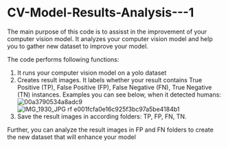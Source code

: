 # CV-Model-Results-Analysis---1
The main purpose of this code is to assisst in the improvement of your computer vision model. It analyzes your computer vision model and help you to gather new dataset to improve your model.

The code performs following functions:
1) It runs your computer vision model on a yolo dataset
2) Creates result images. It labels whether your result contains True Positive (TP), False Positive (FP), False Negative (FN), True Negative (TN) instances. Examples you can see below, when it detected humans:
![00a3790534a8adc9](https://github.com/SmilerKZ/CV-Model-Results-Analysis---1/assets/35876670/32b3f844-5c50-4e2a-a363-eba30aeb95a2)
![IMG_1930_JPG rf e001fcfa0e16c925f3bc97a5be4184b1](https://github.com/SmilerKZ/CV-Model-Results-Analysis---1/assets/35876670/01c0246b-4ed9-4de4-8c06-119203f823f3)
4) Save the result images in according folders: TP, FP, FN, TN.

Further, you can analyze the result images in FP and FN folders to create the new dataset that will enhance your model
